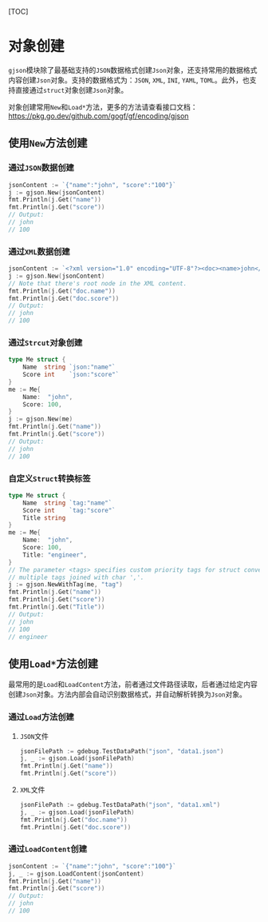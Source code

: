[TOC]

# 对象创建

`gjson`模块除了最基础支持的`JSON`数据格式创建`Json`对象，还支持常用的数据格式内容创建`Json`对象。支持的数据格式为：`JSON`, `XML`, `INI`, `YAML`, `TOML`。此外，也支持直接通过`struct`对象创建`Json`对象。


对象创建常用`New`和`Load*`方法，更多的方法请查看接口文档：https://pkg.go.dev/github.com/gogf/gf/encoding/gjson


## 使用`New`方法创建

### 通过`JSON`数据创建
```go
jsonContent := `{"name":"john", "score":"100"}`
j := gjson.New(jsonContent)
fmt.Println(j.Get("name"))
fmt.Println(j.Get("score"))
// Output:
// john
// 100
```

### 通过`XML`数据创建
```go
jsonContent := `<?xml version="1.0" encoding="UTF-8"?><doc><name>john</name><score>100</score></doc>`
j := gjson.New(jsonContent)
// Note that there's root node in the XML content.
fmt.Println(j.Get("doc.name"))
fmt.Println(j.Get("doc.score"))
// Output:
// john
// 100
```

### 通过`Strcut`对象创建
```go
type Me struct {
    Name  string `json:"name"`
    Score int    `json:"score"`
}
me := Me{
    Name:  "john",
    Score: 100,
}
j := gjson.New(me)
fmt.Println(j.Get("name"))
fmt.Println(j.Get("score"))
// Output:
// john
// 100
```

### 自定义`Struct`转换标签
```go
type Me struct {
    Name  string `tag:"name"`
    Score int    `tag:"score"`
    Title string
}
me := Me{
    Name:  "john",
    Score: 100,
    Title: "engineer",
}
// The parameter <tags> specifies custom priority tags for struct conversion to map,
// multiple tags joined with char ','.
j := gjson.NewWithTag(me, "tag")
fmt.Println(j.Get("name"))
fmt.Println(j.Get("score"))
fmt.Println(j.Get("Title"))
// Output:
// john
// 100
// engineer
```

## 使用`Load*`方法创建

最常用的是`Load`和`LoadContent`方法，前者通过文件路径读取，后者通过给定内容创建`Json`对象。方法内部会自动识别数据格式，并自动解析转换为`Json`对象。

### 通过`Load`方法创建
1. `JSON`文件
    ```go
    jsonFilePath := gdebug.TestDataPath("json", "data1.json")
    j, _ := gjson.Load(jsonFilePath)
    fmt.Println(j.Get("name"))
    fmt.Println(j.Get("score"))
    ```
1. `XML`文件
    ```go
    jsonFilePath := gdebug.TestDataPath("json", "data1.xml")
    j, _ := gjson.Load(jsonFilePath)
    fmt.Println(j.Get("doc.name"))
    fmt.Println(j.Get("doc.score"))
    ```

### 通过`LoadContent`创建
```go
jsonContent := `{"name":"john", "score":"100"}`
j, _ := gjson.LoadContent(jsonContent)
fmt.Println(j.Get("name"))
fmt.Println(j.Get("score"))
// Output:
// john
// 100
```





